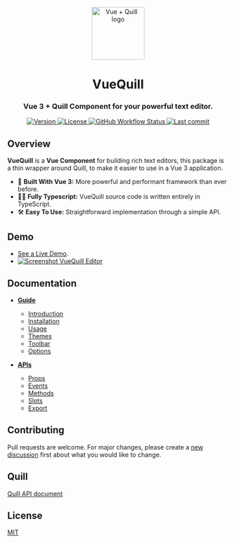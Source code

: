<p align="center">
  <a href="https://vueup.github.io/vue-quill/" target="_blank" rel="noopener noreferrer">
    <img height="120" src="https://vueup.github.io/vue-quill/quill.svg" alt="Vue + Quill logo">
  </a>
</p>
<h1 align="center">VueQuill</h1>
<h3 align="center">
  Vue 3 + Quill Component for your powerful text editor.
</h3>
<p align="center">
  <a href="https://www.npmjs.com/package/@vueup/vue-quill" title="Version">
    <img src="https://img.shields.io/npm/v/@vueup/vue-quill?color=blue" alt="Version">
  </a>
  <a href="https://www.npmjs.com/package/@vueup/vue-quill" title="License">
    <img src="https://img.shields.io/npm/l/@vueup/vue-quill?color=orange" alt="License">
  </a>
  <a href="https://github.com/vueup/vue-quill" title="Checks">
    <img alt="GitHub Workflow Status" src="https://img.shields.io/github/workflow/status/vueup/vue-quill/Release%20package?logo=github">
  </a>
  <a href="https://github.com/vueup/vue-quill" title="Last commit">
    <img src="https://img.shields.io/github/last-commit/vueup/vue-quill?logo=github" alt="Last commit">
  </a>
 </p>
 
## Overview

**VueQuill** is a **Vue Component** for building rich text editors, this package is a thin wrapper around Quill, to make it easier to use in a Vue 3 application.

- 💚 **Built With Vue 3:** More powerful and performant framework than ever before.
- 🧙‍♂️ **Fully Typescript:** VueQuill source code is written entirely in TypeScript.
- 🛠️ **Easy To Use:** Straightforward implementation through a simple API.

## Demo
- [See a Live Demo](https://vueup.github.io/vue-quill/#demo).
- [![Screenshot VueQuill Editor](https://user-images.githubusercontent.com/6185447/111898684-33761b00-8a5a-11eb-9458-372c0185f576.png)](https://vueup.github.io/vue-quill/#demo)

## Documentation
- **[Guide](https://vueup.github.io/vue-quill/guide/)**
  - [Introduction](https://vueup.github.io/vue-quill/guide/)
  - [Installation](https://vueup.github.io/vue-quill/guide/installation.html)
  - [Usage](https://vueup.github.io/vue-quill/guide/usage.html)
  - [Themes](https://vueup.github.io/vue-quill/guide/themes.html)
  - [Toolbar](https://vueup.github.io/vue-quill/guide/toolbar.html)
  - [Options](https://vueup.github.io/vue-quill/guide/options.html)
  
- **[APIs](https://vueup.github.io/vue-quill/api/)**
  - [Props](https://vueup.github.io/vue-quill/api/)
  - [Events](https://vueup.github.io/vue-quill/api/events.html)
  - [Methods](https://vueup.github.io/vue-quill/api/methods.html)
  - [Slots](https://vueup.github.io/vue-quill/api/slots.html)
  - [Export](https://vueup.github.io/vue-quill/api/export.html)

## Contributing
Pull requests are welcome. For major changes, please create a [new discussion](https://github.com/vueup/vue-quill/discussions) first about what you would like to change.

## Quill
[Quill API document](https://quilljs.com/docs/quickstart/)

## License
[MIT](https://choosealicense.com/licenses/mit/)
